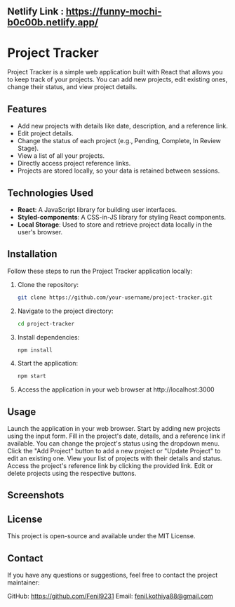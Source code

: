 
## Netlify Link : https://funny-mochi-b0c00b.netlify.app/

# Project Tracker

Project Tracker is a simple web application built with React that allows you to keep track of your projects. You can add new projects, edit existing ones, change their status, and view project details.

## Features

- Add new projects with details like date, description, and a reference link.
- Edit project details.
- Change the status of each project (e.g., Pending, Complete, In Review Stage).
- View a list of all your projects.
- Directly access project reference links.
- Projects are stored locally, so your data is retained between sessions.

## Technologies Used

- **React**: A JavaScript library for building user interfaces.
- **Styled-components**: A CSS-in-JS library for styling React components.
- **Local Storage**: Used to store and retrieve project data locally in the user's browser.

## Installation

Follow these steps to run the Project Tracker application locally:

1. Clone the repository:

   ```bash
   git clone https://github.com/your-username/project-tracker.git

2. Navigate to the project directory:
   ```bash
   cd project-tracker
   
3. Install dependencies:
   ```bash
   npm install

4. Start the application:
   ```bash
   npm start

5. Access the application in your web browser at http://localhost:3000

## Usage
Launch the application in your web browser.
Start by adding new projects using the input form.
Fill in the project's date, details, and a reference link if available.
You can change the project's status using the dropdown menu.
Click the "Add Project" button to add a new project or "Update Project" to edit an existing one.
View your list of projects with their details and status.
Access the project's reference link by clicking the provided link.
Edit or delete projects using the respective buttons.

## Screenshots

## License
This project is open-source and available under the MIT License.

## Contact
If you have any questions or suggestions, feel free to contact the project maintainer:

GitHub: https://github.com/Fenil9231
Email: fenil.kothiya88@gmail.com


